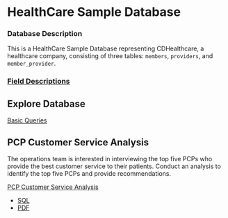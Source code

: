# HealthCare Sample Database

### Database Description
This is a HealthCare Sample Database representing CDHealthcare, a healthcare company, consisting of three tables: `members`, `providers`, and `member_provider`.

### [Field Descriptions](https://github.com/ChristineCYin/HealthCare_Sample_Database/blob/main/field_descriptions.md)
<!-- [Entity Relationship Diagram (ERD)](#) 
-->

## Explore Database
[Basic Queries](https://github.com/ChristineCYin/HealthCare_Sample_Database/blob/main/basic_queries.md)

## PCP Customer Service Analysis
The operations team is interested in interviewing the top five PCPs who provide the best customer service to their patients.
Conduct an analysis to identify the top five PCPs and provide recommendations.

[PCP Customer Service Analysis](https://github.com/ChristineCYin/HealthCare_Sample_Database/blob/main/pcp_customer_service_analysis.md)
 
 - [SQL](https://github.com/ChristineCYin/HealthCare_Sample_Database/blob/main/pcp_customer_service_analysis.sql)
 - [PDF](https://github.com/ChristineCYin/HealthCare_Sample_Database/blob/main/pcp_customer_service_analysis.pdf)
